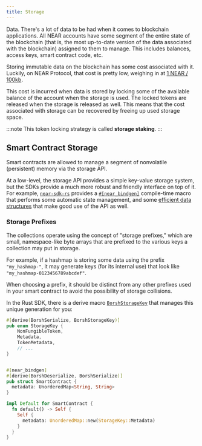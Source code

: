 ```yaml
---
title: Storage
---
```


Data. There's a lot of data to be had when it comes to blockchain applications. All NEAR accounts have some segment of the entire state of the blockchain (that is, the most up-to-date version of the data associated with the blockchain) assigned to them to manage. This includes balances, access keys, smart contract code, etc.

Storing immutable data on the blockchain has some cost associated with it. Luckily, on NEAR Protocol, that cost is pretty low, weighing in at [1 NEAR / 100kb](https://docs.near.org/docs/concepts/storage-staking#how-much-does-it-cost).

This cost is incurred when data is stored by locking some of the available balance of the account when the storage is used. The locked tokens are released when the storage is released as well. This means that the cost associated with storage can be recovered by freeing up used storage space.

:::note
This token locking strategy is called **storage staking**.
:::

## Smart Contract Storage

Smart contracts are allowed to manage a segment of nonvolatile (persistent) memory via the storage API.

At a low-level, the storage API provides a simple key-value storage system, but the SDKs provide a much more robust and friendly interface on top of it. For example, [`near-sdk-rs`](https://github.com/near/near-sdk-rs) provides a [`#[near_bindgen]`](https://www.near-sdk.io/contract-structure/near-bindgen) compile-time macro that performs some automatic state management, and some [efficient data structures](https://docs.near.org/docs/concepts/data-storage#rust-collection-types) that make good use of the API as well.

### Storage Prefixes

The collections operate using the concept of "storage prefixes," which are small, namespace-like byte arrays that are prefixed to the various keys a collection may put in storage.

For example, if a hashmap is storing some data using the prefix `"my_hashmap-"`, it may generate keys (for its internal use) that look like `"my_hashmap-0123456789abcdef"`.

When choosing a prefix, it should be distinct from any other prefixes used in your smart contract to avoid the possibility of storage collisions.

In the Rust SDK, there is a derive macro [`BorshStorageKey`](https://docs.rs/near-sdk/latest/near_sdk/derive.BorshStorageKey.html) that manages this unique generation for you:

```rust showLineNumbers
#[derive(BorshSerialize, BorshStorageKey)]
pub enum StorageKey {
    NonFungibleToken,
    Metadata,
    TokenMetadata,
    // ...
}


#[near_bindgen]
#[derive(BorshDeserialize, BorshSerialize)]
pub struct SmartContract {
  metadata: UnorderedMap<String, String>
}

impl Default for SmartContract {
  fn default() -> Self {
    Self {
      metadata: UnorderedMap::new(StorageKey::Metadata)
    }
  }
}

```
